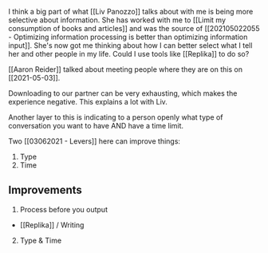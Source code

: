 I think a big part of what [[Liv Panozzo]] talks about with me is being more selective about information. She has worked with me to [[Limit my consumption of books and articles]] and was the source of [[202105022055 - Optimizing information processing is better than optimizing information input]]. She's now got me thinking about how I can better select what I tell her and other people in my life. Could I use tools like [[Replika]] to do so? 

[[Aaron Reider]] talked about meeting people where they are on this on [[2021-05-03]]. 

Downloading to our partner can be very exhausting, which makes the experience negative. This explains a lot with Liv. 

Another layer to this is indicating to a person openly what type of conversation you want to have AND have a time limit. 

Two [[03062021 - Levers]] here can improve things:
1. Type
2. Time

## Improvements
1. Process before you output
- [[Replika]] / Writing
2. Type & Time